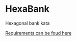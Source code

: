 # HexaBank

Hexagonal bank kata

[Requirements can be foud here](https://gitlab.com/exalt-it-dojo/katas-java/-/tree/main/BankAccount)

